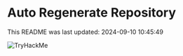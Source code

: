# Auto Regenerate Repository

This README was last updated: 2024-09-10 10:45:49

 ![TryHackMe](https://tryhackme.com/badge/533634)